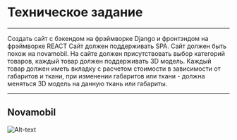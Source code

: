 # Техническое задание
____
Создать сайт с бэкендом на фрэймворке Django и фронтэндом на фрэймворке REACT
Сайт должен поддерживать SPA. Сайт должен быть похож на novamobil.
На сайте должен присутствовать выбор категорий товаров, каждый товар должен поддерживать 3D модель.
Каждый товар должен иметь вкладку с расчетом стоимости в зависимости от габаритов и ткани,
при изменении габаритов или ткани - должна меняться 3D модель на данную ткань или габариты.
____
## Novamobil
![Alt-text](https://media.discordapp.net/attachments/683601381273108504/1067026346099867679/novamobil.png?width=1787&height=702)